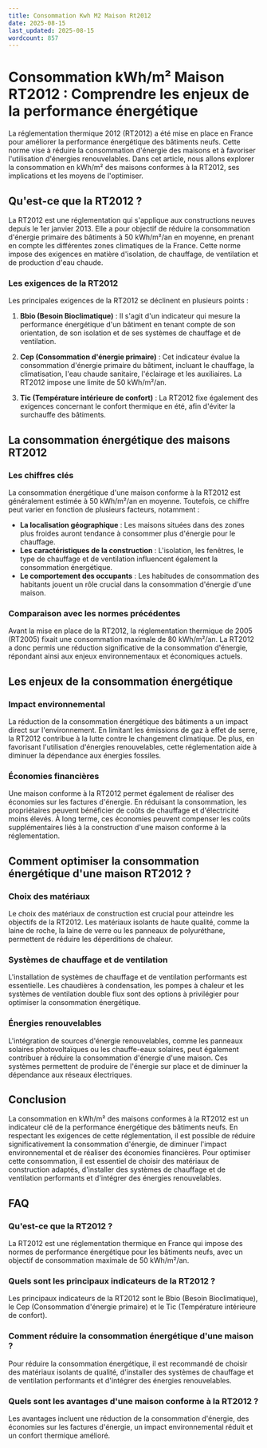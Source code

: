 ```yaml
---
title: Consommation Kwh M2 Maison Rt2012
date: 2025-08-15
last_updated: 2025-08-15
wordcount: 857
---
```


# Consommation kWh/m² Maison RT2012 : Comprendre les enjeux de la performance énergétique

La réglementation thermique 2012 (RT2012) a été mise en place en France pour améliorer la performance énergétique des bâtiments neufs. Cette norme vise à réduire la consommation d'énergie des maisons et à favoriser l'utilisation d'énergies renouvelables. Dans cet article, nous allons explorer la consommation en kWh/m² des maisons conformes à la RT2012, ses implications et les moyens de l'optimiser.

## Qu'est-ce que la RT2012 ?

La RT2012 est une réglementation qui s'applique aux constructions neuves depuis le 1er janvier 2013. Elle a pour objectif de réduire la consommation d'énergie primaire des bâtiments à 50 kWh/m²/an en moyenne, en prenant en compte les différentes zones climatiques de la France. Cette norme impose des exigences en matière d'isolation, de chauffage, de ventilation et de production d'eau chaude.

### Les exigences de la RT2012

Les principales exigences de la RT2012 se déclinent en plusieurs points :

1. **Bbio (Besoin Bioclimatique)** : Il s'agit d'un indicateur qui mesure la performance énergétique d'un bâtiment en tenant compte de son orientation, de son isolation et de ses systèmes de chauffage et de ventilation.
  
2. **Cep (Consommation d'énergie primaire)** : Cet indicateur évalue la consommation d'énergie primaire du bâtiment, incluant le chauffage, la climatisation, l'eau chaude sanitaire, l'éclairage et les auxiliaires. La RT2012 impose une limite de 50 kWh/m²/an.

3. **Tic (Température intérieure de confort)** : La RT2012 fixe également des exigences concernant le confort thermique en été, afin d'éviter la surchauffe des bâtiments.

## La consommation énergétique des maisons RT2012

### Les chiffres clés

La consommation énergétique d'une maison conforme à la RT2012 est généralement estimée à 50 kWh/m²/an en moyenne. Toutefois, ce chiffre peut varier en fonction de plusieurs facteurs, notamment :

- **La localisation géographique** : Les maisons situées dans des zones plus froides auront tendance à consommer plus d'énergie pour le chauffage.
- **Les caractéristiques de la construction** : L'isolation, les fenêtres, le type de chauffage et de ventilation influencent également la consommation énergétique.
- **Le comportement des occupants** : Les habitudes de consommation des habitants jouent un rôle crucial dans la consommation d'énergie d'une maison.

### Comparaison avec les normes précédentes

Avant la mise en place de la RT2012, la réglementation thermique de 2005 (RT2005) fixait une consommation maximale de 80 kWh/m²/an. La RT2012 a donc permis une réduction significative de la consommation d'énergie, répondant ainsi aux enjeux environnementaux et économiques actuels.

## Les enjeux de la consommation énergétique

### Impact environnemental

La réduction de la consommation énergétique des bâtiments a un impact direct sur l'environnement. En limitant les émissions de gaz à effet de serre, la RT2012 contribue à la lutte contre le changement climatique. De plus, en favorisant l'utilisation d'énergies renouvelables, cette réglementation aide à diminuer la dépendance aux énergies fossiles.

### Économies financières

Une maison conforme à la RT2012 permet également de réaliser des économies sur les factures d'énergie. En réduisant la consommation, les propriétaires peuvent bénéficier de coûts de chauffage et d'électricité moins élevés. À long terme, ces économies peuvent compenser les coûts supplémentaires liés à la construction d'une maison conforme à la réglementation.

## Comment optimiser la consommation énergétique d'une maison RT2012 ?

### Choix des matériaux

Le choix des matériaux de construction est crucial pour atteindre les objectifs de la RT2012. Les matériaux isolants de haute qualité, comme la laine de roche, la laine de verre ou les panneaux de polyuréthane, permettent de réduire les déperditions de chaleur.

### Systèmes de chauffage et de ventilation

L'installation de systèmes de chauffage et de ventilation performants est essentielle. Les chaudières à condensation, les pompes à chaleur et les systèmes de ventilation double flux sont des options à privilégier pour optimiser la consommation énergétique.

### Énergies renouvelables

L'intégration de sources d'énergie renouvelables, comme les panneaux solaires photovoltaïques ou les chauffe-eaux solaires, peut également contribuer à réduire la consommation d'énergie d'une maison. Ces systèmes permettent de produire de l'énergie sur place et de diminuer la dépendance aux réseaux électriques.

## Conclusion

La consommation en kWh/m² des maisons conformes à la RT2012 est un indicateur clé de la performance énergétique des bâtiments neufs. En respectant les exigences de cette réglementation, il est possible de réduire significativement la consommation d'énergie, de diminuer l'impact environnemental et de réaliser des économies financières. Pour optimiser cette consommation, il est essentiel de choisir des matériaux de construction adaptés, d'installer des systèmes de chauffage et de ventilation performants et d'intégrer des énergies renouvelables.

## FAQ

### Qu'est-ce que la RT2012 ?

La RT2012 est une réglementation thermique en France qui impose des normes de performance énergétique pour les bâtiments neufs, avec un objectif de consommation maximale de 50 kWh/m²/an.

### Quels sont les principaux indicateurs de la RT2012 ?

Les principaux indicateurs de la RT2012 sont le Bbio (Besoin Bioclimatique), le Cep (Consommation d'énergie primaire) et le Tic (Température intérieure de confort).

### Comment réduire la consommation énergétique d'une maison ?

Pour réduire la consommation énergétique, il est recommandé de choisir des matériaux isolants de qualité, d'installer des systèmes de chauffage et de ventilation performants et d'intégrer des énergies renouvelables.

### Quels sont les avantages d'une maison conforme à la RT2012 ?

Les avantages incluent une réduction de la consommation d'énergie, des économies sur les factures d'énergie, un impact environnemental réduit et un confort thermique amélioré.